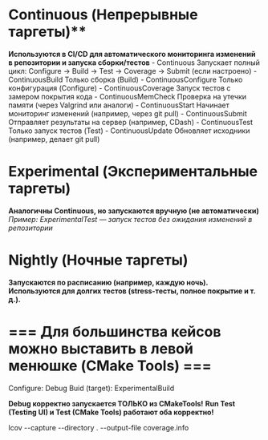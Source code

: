 # Continuous (Непрерывные таргеты)**
  **Используются в CI/CD для автоматического мониторинга изменений в репозитории и запуска сборки/тестов**
    - Continuous	Запускает полный цикл: Configure → Build → Test → Coverage → Submit (если настроено)
    - ContinuousBuild	Только сборка (Build)
    - ContinuousConfigure	Только конфигурация (Configure)
    - ContinuousCoverage	Запуск тестов с замером покрытия кода
    - ContinuousMemCheck	Проверка на утечки памяти (через Valgrind или аналоги)
    - ContinuousStart	Начинает мониторинг изменений (например, через git pull)
    - ContinuousSubmit	Отправляет результаты на сервер (например, CDash)
    - ContinuousTest	Только запуск тестов (Test)
    - ContinuousUpdate	Обновляет исходники (например, делает git pull)

# Experimental (Экспериментальные таргеты)
  **Аналогичны Continuous, но запускаются вручную (не автоматически)**
  *Пример: ExperimentalTest — запуск тестов без ожидания изменений в репозитории*
# Nightly (Ночные таргеты)
  **Запускаются по расписанию (например, каждую ночь). Используются для долгих тестов (stress-тесты, полное покрытие и т. д.).**


# === Для большинства кейсов можно выставить в левой менюшке (CMake Tools) ===
  Configure: Debug
  Buid (target): ExperimentalBuild

  **Debug корректно запускается ТОЛЬКО из CMakeTools!**
  **Run Test (Testing UI) и Test (CMake Tools) работают оба корректно!**





  lcov --capture --directory . --output-file coverage.info
